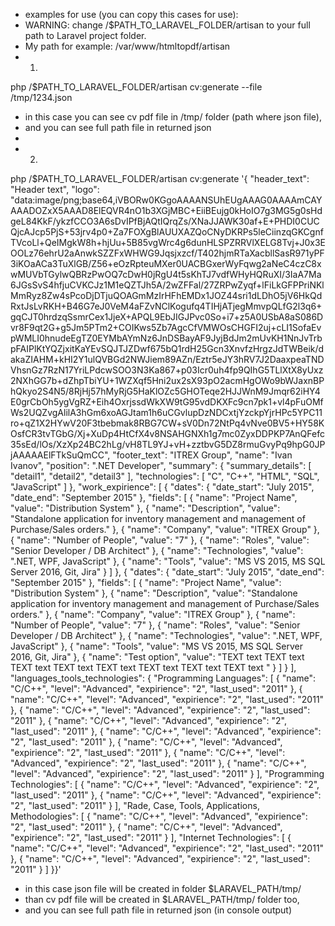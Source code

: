  * examples for use (you can copy this cases for use):
 * WARNING: change /$PATH_TO_LARAVEL_FOLDER/artisan to your full path to Laravel project folder.
 *   My path for example: /var/www/htmltopdf/artisan
 * 1)
 php /$PATH_TO_LARAVEL_FOLDER/artisan cv:generate --file /tmp/1234.json
 * in this case you can see cv pdf file in /tmp/ folder (path where json file),
 * and you can see full path file in returned json
 *
 * 2)
 php /$PATH_TO_LARAVEL_FOLDER/artisan cv:generate '{ "header_text": "Header text", "logo": "data:image\/png;base64,iVBORw0KGgoAAAANSUhEUgAAAG0AAAAmCAYAAADOZxX5AAAD8ElEQVR4nO1b3XGjMBC+EiiBEujg0kHoIO7g3MG5g0sHdgeL84KkF\/ykzfCCO3A6sDvIPfBjAQtIQrqZs\/XNaJJAWK30af+E+PHDI0CUCQjcAJcp5PjS+53jrv4p0+Za7FOXgBlAUUXAZQoCNyDKRPs5leCiinzqGKCgnfTVcoLl+QeIMgkW8h+hjUu+5B85vgWrc4g6dunHLSPZRRVlXELG8Tvj+J0x3EOOLz76ehrU2aAnwkSZZFxWHWG9Jqsjxzcf\/T402hjmRTaXacbllSasR971yPF3iKOaACa3TuXlGB\/Z56+eOzRpteuMXer0UACBGxerWyFqwg2aNeC4czC8xwMUVbTGylwQBRzPwOQ7cDwH0jRgU4t5sKhTJ7vdfWHyHQRuXI\/3IaA7Ma6JGsSvS4hfjuCVKCJz1M1eQZTJh5A\/2wZFFal\/27ZRPwZyqf+lFiLkGFPPriNKlMmRyz8Zw4sPcoDjDTjuQOAGmMzIrHFhEMDx1JOZ44sri1dLDhO5jV6HkQdRxtJsLvRKH+B46G7eJ0VeM4aFZvNClKogufq4TIHjATjegMmvpQLfG2l3q6+gqCJT0hrdzqSsmrCex1JjeX+APQL9EbJIGJPvc0So+i7+z5A0USbA8aS086Dvr8F9qt2G+g5Jm5PTm2+COIKws5Zb7AgcCfVMWOsCHGFI2uj+cLI1SofaEvpWMLI0hnudeEgTZ0EYMbAYmNz6JnDSBayAF9JyjBdJm2mUvKH1NnJvTrbpFAIPlKtYQZjxitKaYEvSQJTJZDwf675bQ1rdH25Gcn3XnvfzHrgzJdTWBeik\/dakaZIAHM+kHI2Y1ulQVBGd2NWJiem89AZn\/Eztr5eJY3hRV7J2DaaxpeaTNDVhsnGz7RzN17YriLPdcwSOO3N3Ka867+p03Icr0uh4fp9QIhG5TLlXtX8yUxz2NXhGG7b+dZhpTbiYU+1WZXqf5Hni2ux2sX93pO2acmHgOWo9bWJaxnBPhQkyo2S4N5\/8RjHj57hMyRjG5HaKlOZc5GHOTeqe2HJJWnM9Jmqr62iHY4E0grCbOh5ygVgRZ+Eih4OxrjssdWkXW9tG95vdDKXFc9cn7pk1+vl4pFuOMfWs2UQZvgAlilA3hGm6xoAGJtam1h6uCGvlupDzNDCxtjYzckpYjrHPc5YPC11ro+qZ1X2HYwV20F3tbebmak8RBG7CW+sV0Dn72NtPq4vNve0BV5+HY58KOsfCR3tvTGbG\/Xj+XuDp4HtCfX4v8NSAHGNXh1g7mc0ZyxDDPKP7AnQFefc35sEd\/lOs\/XzXp24BC2hLg\/vH8TL9YJ+vH+zztbvG5DZ8rmuGvyPq9hpG0JPjAAAAAElFTkSuQmCC", "footer_text": "ITREX Group", "name": "Ivan Ivanov", "position": ".NET Developer", "summary": { "summary_details": [ "detail1", "detail2", "detail3" ], "technologies": [ "C", "C++", "HTML", "SQL", "JavaScript" ] }, "work_expirience": [ { "dates": { "date_start": "July 2015", "date_end": "September 2015" }, "fields": [ { "name": "Project Name", "value": "Distribution System" }, { "name": "Description", "value": "Standalone application for inventory management and management of Purchase\/Sales orders." }, { "name": "Company", "value": "ITREX Group" }, { "name": "Number of People", "value": "7" }, { "name": "Roles", "value": "Senior Developer \/ DB Architect" }, { "name": "Technologies", "value": ".NET, WPF, JavaScript" }, { "name": "Tools", "value": "MS VS 2015, MS SQL Server 2016, Git, Jira" } ] }, { "dates": { "date_start": "July 2015", "date_end": "September 2015" }, "fields": [ { "name": "Project Name", "value": "Distribution System" }, { "name": "Description", "value": "Standalone application for inventory management and management of Purchase\/Sales orders." }, { "name": "Company", "value": "ITREX Group" }, { "name": "Number of People", "value": "7" }, { "name": "Roles", "value": "Senior Developer \/ DB Architect" }, { "name": "Technologies", "value": ".NET, WPF, JavaScript" }, { "name": "Tools", "value": "MS VS 2015, MS SQL Server 2016, Git, Jira" }, { "name": "Test option", "value": "TEXT text TEXT text TEXT text TEXT text TEXT text TEXT text TEXT text TEXT text " } ] } ], "languages_tools_technologies": { "Programming Languages": [ { "name": "C\/C++", "level": "Advanced", "expirience": "2", "last_used": "2011" }, { "name": "C\/C++", "level": "Advanced", "expirience": "2", "last_used": "2011" }, { "name": "C\/C++", "level": "Advanced", "expirience": "2", "last_used": "2011" }, { "name": "C\/C++", "level": "Advanced", "expirience": "2", "last_used": "2011" }, { "name": "C\/C++", "level": "Advanced", "expirience": "2", "last_used": "2011" }, { "name": "C\/C++", "level": "Advanced", "expirience": "2", "last_used": "2011" }, { "name": "C\/C++", "level": "Advanced", "expirience": "2", "last_used": "2011" }, { "name": "C\/C++", "level": "Advanced", "expirience": "2", "last_used": "2011" } ], "Programming Technologies": [ { "name": "C\/C++", "level": "Advanced", "expirience": "2", "last_used": "2011" }, { "name": "C\/C++", "level": "Advanced", "expirience": "2", "last_used": "2011" } ], "Rade, Case, Tools, Applications, Methodologies": [ { "name": "C\/C++", "level": "Advanced", "expirience": "2", "last_used": "2011" }, { "name": "C\/C++", "level": "Advanced", "expirience": "2", "last_used": "2011" } ], "Internet Technologies": [ { "name": "C\/C++", "level": "Advanced", "expirience": "2", "last_used": "2011" }, { "name": "C\/C++", "level": "Advanced", "expirience": "2", "last_used": "2011" } ] }}'
 * in this case json file will be created in folder $LARAVEL_PATH/tmp/
 * than cv pdf file will be created in $LARAVEL_PATH/tmp/ folder too,
 * and you can see full path file in returned json (in console output)

